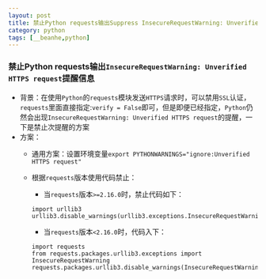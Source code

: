 ```yaml
---
layout: post
title: 禁止Python requests输出Suppress InsecureRequestWarning: Unverified HTTPS request提醒信息
category: python
tags: [__beanhe,python]
---
```


### 禁止Python requests输出`InsecureRequestWarning: Unverified HTTPS request`提醒信息

- 背景：在使用`Python`的`requests`模块发送`HTTPS`请求时，可以禁用`SSL`认证，`requests`里面直接指定:`verify = False`即可，但是即便已经指定，`Python`仍然会出现`InsecureRequestWarning: Unverified HTTPS request`的提醒，一下是禁止次提醒的方案
- 方案：
	- 通用方案：设置环境变量`export PYTHONWARNINGS="ignore:Unverified HTTPS request"`
	- 根据`requests`版本使用代码禁止：
		- 当`requests`版本`>=2.16.0`时，禁止代码如下：
		
		```
		import urllib3
		urllib3.disable_warnings(urllib3.exceptions.InsecureRequestWarning)
		```
		
		- 当`requests`版本`<2.16.0`时，代码入下：
		
		```
		import requests
		from requests.packages.urllib3.exceptions import InsecureRequestWarning
		requests.packages.urllib3.disable_warnings(InsecureRequestWarning)
		```